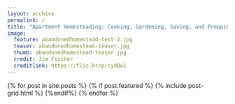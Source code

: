 ```yaml
---
layout: archive
permalink: /
title: "Apartment Homesteading: Cooking, Gardening, Saving, and Prepping for my Future Tiny House"
image:
  feature: abandonedhomestead-text-2.jpg
  teaser: abandonedhomestead-teaser.jpg
  thumb: abandonedhomestead-teaser.jpg
  credit: Jim Fischer
  creditlink: https://flic.kr/p/cy9Qw1
---
```


<div class="tiles">
{% for post in site.posts %}
	{% if post.featured %}
		{% include post-grid.html %}
    {%endif%}
{% endfor %}
</div><!-- /.tiles -->
